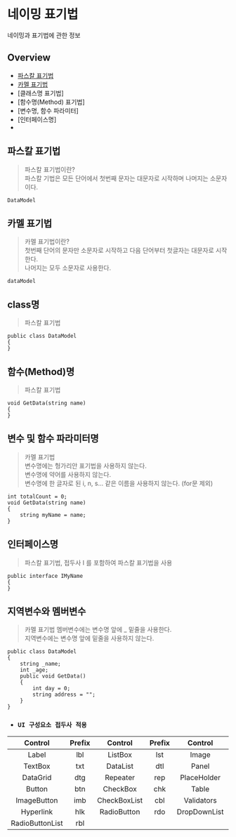 # 네이밍 표기법

네이밍과 표기법에 관한 정보

## Overview
- [파스칼 표기법](#파스칼-표기법)
- [카멜 표기법](#카멜-표기법)
- [클래스명 표기법]
- [함수명(Method) 표기법]
- [변수명, 함수 파라미터]
- [인터페이스명]
- 

## 파스칼 표기법
> 파스칼 표기법이란? </br>
> 파스칼 기법은 모든 단어에서 첫번째 문자는 대문자로 시작하며 나머지는 소문자이다. </br>
```
DataModel
```

## 카멜 표기법
> 카멜 표기법이란? </br>
> 첫번째 단어의 문자만 소문자로 시작하고 다음 단어부터 첫글자는 대문자로 시작한다. </br>
> 나머지는 모두 소문자로 사용한다.
```
dataModel
```

## class명
> 파스칼 표기법
```
public class DataModel
{
}
```

## 함수(Method)명
> 파스칼 표기법
```
void GetData(string name)
{
}
```

## 변수 및 함수 파라미터명
> 카멜 표기법 </br>
> 변수명에는 헝가리안 표기법을 사용하지 않는다. </br>
> 변수명에 약어를 사용하지 않는다. </br>
> 변수명에 한 글자로 된 i, n, s... 같은 이름을 사용하지 않는다. (for문 제외)
```
int totalCount = 0;
void GetData(string name)
{
    string myName = name;
}
```

## 인터페이스명
> 파스칼 표기법, 접두사 I 를 포함하여 파스칼 표기법을 사용
```
public interface IMyName
{
}
```

## 지역변수와 멤버변수
> 카멜 표기법
> 멤버변수에는 변수명 앞에 _ 밑줄을 사용한다. </br>
> 지역변수에는 변수명 앞에  밑줄을 사용하지 않는다.
```
public class DataModel
{
    string _name;
    int _age;
    public void GetData()
    {
        int day = 0;
        string address = "";
    }
}
```




- ### `UI 구성요소 접두사 적용`
| Control | Prefix | Control | Prefix | Control | Prefix |
|:-----:|:-----:|:-----:|:-----:|:-----:|:-----:|
| Label | lbl | ListBox | lst | Image | img |
| TextBox | txt | DataList | dtl | Panel | pnl |
| DataGrid | dtg | Repeater | rep | PlaceHolder | phd |
| Button | btn | CheckBox | chk | Table | tbl |
| ImageButton | imb | CheckBoxList | cbl | Validators | val |
| Hyperlink | hlk | RadioButton | rdo | DropDownList | ddl |
| RadioButtonList | rbl |
